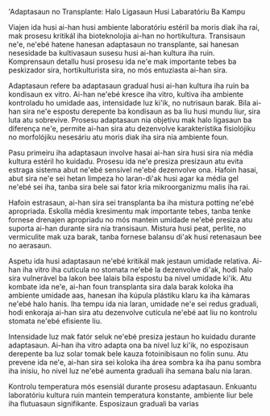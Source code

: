 'Adaptasaun no Transplante: Halo Ligasaun Husi Labaratóriu Ba Kampu

Viajen ida husi ai-han husi ambiente laboratóriu estéril ba moris diak iha rai, mak prosesu kritikál iha bioteknolojia ai-han no hortikultura. Transisaun ne'e, ne'ebé hatene hanesan adaptasaun no transplante, sai hanesan nesesidade ba kultivasaun susesu husi ai-han kultura iha ruin. Komprensaun detallu husi prosesu ida ne'e mak importante tebes ba peskizador sira, hortikulturista sira, no mós entuziasta ai-han sira.

Adaptasaun refere ba adaptasaun gradual husi ai-han kultura iha ruin ba kondisaun ex vitro. Ai-han ne'ebé kresce iha vitro, kultiva iha ambiente kontroladu ho umidade aas, intensidade luz ki'ik, no nutrisaun barak. Bila ai-han sira ne'e espostu derepente ba kondisaun as ba liu husi mundu liur, sira luta atu sobrevive. Prosesu adaptasaun nia objetivu mak halo ligasaun ba diferença ne'e, permite ai-han sira atu dezenvolve karakterístika fisiolójiku no morfolójiku nesesáriu atu moris diak iha sira nia ambiente foun.

Pasu primeiru iha adaptasaun involve hasai ai-han sira husi sira nia média kultura estéril ho kuidadu. Prosesu ida ne'e presiza presizaun atu evita estraga sistema abut ne'ebé sensível ne'ebé dezenvolve ona. Hafoin hasai, abut sira ne'e sei hetan limpeza ho laran-di'ak husi agar ka média gel ne'ebé sei iha, tanba sira bele sai fator kria mikroorganizmu malis iha rai.

Hafoin estrasaun, ai-han sira sei transplanta ba iha mistura potting ne'ebé apropriada. Eskolla média kresimentu mak importante tebes, tanba tenke fornese drenajen apropriadu no mós mantein umidade ne'ebé presiza atu suporta ai-han durante sira nia transisaun. Mistura husi peat, perlite, no vermiculite mak uza barak, tanba fornese balansu di'ak husi retenasaun bee no aerasaun.

Aspetu ida husi adaptasaun ne'ebé kritikál mak jestaun umidade relativa. Ai-han iha vitro iha cutícula no stomata ne'ebé la dezenvolve di'ak, hodi halo sira vulnerável ba lakon bee lalais bila espostu ba nivel umidade ki'ik. Atu kombate ida ne'e, ai-han foun transplanta sira dala barak koloka iha ambiente umidade aas, hanesan iha kúpula plástiku klaru ka iha kámaras ne'ebé halo hanis. Iha tempu ida nia laran, umidade ne'e sei redus graduali, hodi enkoraja ai-han sira atu dezenvolve cutícula ne'ebé aat liu no kontrolu stomata ne'ebé efisiente liu.

Intensidade luz mak fatór seluk ne'ebé presiza jestaun ho kuidadu durante adaptasaun. Ai-han iha vitro adapta ona ba nivel luz ki'ik, no espozisaun derepente ba luz solar tomak bele kauza fotoinibisaun no folin sunu. Atu prevene ida ne'e, ai-han sira sei koloka iha área sombra ka iha panu sombra iha inisiu, ho nivel luz ne'ebé aumenta graduali iha semana balu nia laran.

Kontrolu temperatura mós esensiál durante prosesu adaptasaun. Enkuantu laboratóriu kultura ruin mantein temperatura konstante, ambiente liur bele iha flutuasaun signifikante. Esposizaun graduali ba varias